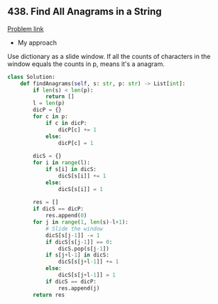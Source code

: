 ## 438. Find All Anagrams in a String

[Problem link](https://leetcode.com/problems/find-all-anagrams-in-a-string/)

- My approach

Use dictionary as a slide window. If all the counts of characters in the window equals the counts in p, means it's a anagram.

```python
class Solution:
    def findAnagrams(self, s: str, p: str) -> List[int]:
        if len(s) < len(p):
            return []
        l = len(p)
        dicP = {}
        for c in p:
            if c in dicP:
                dicP[c] += 1
            else:
                dicP[c] = 1
        
        dicS = {}
        for i in range(l):
            if s[i] in dicS:
                dicS[s[i]] += 1
            else:
                dicS[s[i]] = 1
        
        res = []
        if dicS == dicP:
            res.append(0)
        for j in range(1, len(s)-l+1):
            # Slide the window
            dicS[s[j-1]] -= 1
            if dicS[s[j-1]] == 0:
                dicS.pop(s[j-1])
            if s[j+l-1] in dicS:
                dicS[s[j+l-1]] += 1
            else:
                dicS[s[j+l-1]] = 1
            if dicS == dicP:
                res.append(j)
        return res
```

